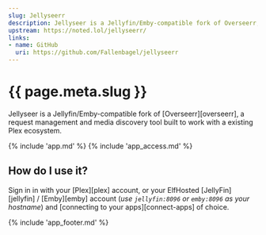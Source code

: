 ```yaml
---
slug: Jellyseerr
description: Jellyseer is a Jellyfin/Emby-compatible fork of Overseerr, a request management and media discovery tool built to work with a existing Plex ecosystem.
upstream: https://noted.lol/jellyseerr/
links:
- name: GitHub
  uri: https://github.com/Fallenbagel/jellyseerr
---
```


# {{ page.meta.slug }}

Jellyseer is a Jellyfin/Emby-compatible fork of [Overseerr][overseerr], a request management and media discovery tool built to work with a existing Plex ecosystem.

{% include 'app.md' %}
{% include 'app_access.md' %}

## How do I use it?

Sign in in with your [Plex][plex] account, or your ElfHosted [JellyFin][jellyfin] / [Emby][emby] account (*use `jellyfin:8096` or `emby:8096` as your hostname*) and [connecting to your apps][connect-apps] of choice.

{% include 'app_footer.md' %}